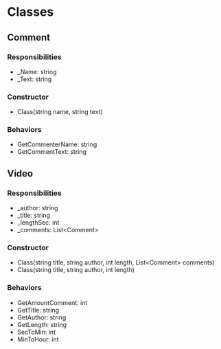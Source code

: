 # Classes

## Comment

### Responsibilities
<ul>
    <li>_Name: string</li>
    <li>_Text: string</li>
</ul>

### Constructor
<ul>
    <li>Class(string name, string text)</li>
</ul>

### Behaviors
<ul>
    <li>GetCommenterName: string</li>
    <li>GetCommentText: string</li>
</ul>

## Video

### Responsibilities
<ul>
    <li>_author: string</li>
    <li>_title: string</li>
    <li>_lengthSec: int</li>
    <li>_comments: List&lt;Comment&gt;</li>
</ul>

### Constructor
<ul>
    <li>Class(string title, string author, int length, List&lt;Comment&gt; comments)</li>
    <li>Class(string title, string author, int length)</li>
</ul>

### Behaviors
<ul>
    <li>GetAmountComment: int</li>
    <li>GetTitle: string</li>
    <li>GetAuthor: string</li>
    <li>GetLength: string</li>
    <li>SecToMin: int</li>
    <li>MinToHour: int</li>
</ul>